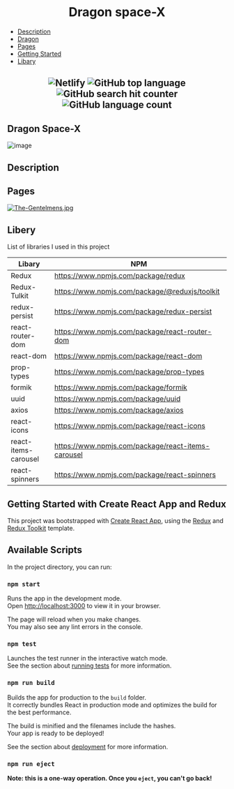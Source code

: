 <h1 align="center">Dragon space-X</h1>

- [Description](#description)
- [Dragon](#dragon)
- [Pages](#pages)
- [Getting Started](#getting-started-with-create-react-app-and-redux)
- [Libary](#libary)



<h2 align="center">
  
![Netlify](https://img.shields.io/netlify/c2f08a19-a2ab-449b-be46-0bef50ab12e0)        ![GitHub top language](https://img.shields.io/github/languages/top/IgorBulyzhenkov/test-front)               ![GitHub search hit counter](https://img.shields.io/github/search/IgorBulyzhenkov/test-front/main)                 ![GitHub language count](https://img.shields.io/github/languages/count/IgorBulyzhenkov/test-front)

## Dragon Space-X 
  
![image](https://i.postimg.cc/GhTW0S4T/Dragon.gif) 
  
## Description
  
## Pages

[![The-Gentelmens.jpg](https://i.postimg.cc/C1XCCdM5/The-Gentelmens.jpg)](https://postimg.cc/YGNmMrWB)
  
## Libery

List of libraries I used in this project

|  Libary | NPM |
| ------ | ------ | 
| Redux | https://www.npmjs.com/package/redux |
| Redux-Tulkit | https://www.npmjs.com/package/@reduxjs/toolkit |
| redux-persist | https://www.npmjs.com/package/redux-persist |
| react-router-dom |https://www.npmjs.com/package/react-router-dom|
| react-dom | https://www.npmjs.com/package/react-dom |
| prop-types | https://www.npmjs.com/package/prop-types |
| formik | https://www.npmjs.com/package/formik |
| uuid | https://www.npmjs.com/package/uuid |
| axios |https://www.npmjs.com/package/axios |
| react-icons |https://www.npmjs.com/package/react-icons|
| react-items-carousel | https://www.npmjs.com/package/react-items-carousel |
| react-spinners | https://www.npmjs.com/package/react-spinners |


## Getting Started with Create React App and Redux

This project was bootstrapped with [Create React App](https://github.com/facebook/create-react-app), using the [Redux](https://redux.js.org/) and [Redux Toolkit](https://redux-toolkit.js.org/) template.

## Available Scripts

In the project directory, you can run:

### `npm start`

Runs the app in the development mode.\
Open [http://localhost:3000](http://localhost:3000) to view it in your browser.

The page will reload when you make changes.\
You may also see any lint errors in the console.

### `npm test`

Launches the test runner in the interactive watch mode.\
See the section about [running tests](https://facebook.github.io/create-react-app/docs/running-tests) for more information.

### `npm run build`

Builds the app for production to the `build` folder.\
It correctly bundles React in production mode and optimizes the build for the best performance.

The build is minified and the filenames include the hashes.\
Your app is ready to be deployed!

See the section about [deployment](https://facebook.github.io/create-react-app/docs/deployment) for more information.

### `npm run eject`

**Note: this is a one-way operation. Once you `eject`, you can't go back!**
